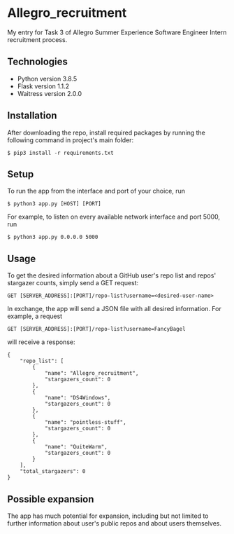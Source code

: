 # Allegro_recruitment
My entry for Task 3 of Allegro Summer Experience Software Engineer Intern recruitment process.
## Technologies
* Python version 3.8.5
* Flask version 1.1.2
* Waitress version 2.0.0
## Installation
After downloading the repo, install required packages by running the following command in project's main folder:
```
$ pip3 install -r requirements.txt
```
## Setup
To run the app from the interface and port of your choice, run
```
$ python3 app.py [HOST] [PORT]
```
For example, to listen on every available network interface and port 5000, run
```
$ python3 app.py 0.0.0.0 5000
```
## Usage
To get the desired information about a GitHub user's repo list and repos' stargazer counts, simply send a GET request:
```
GET [SERVER_ADDRESS]:[PORT]/repo-list?username=<desired-user-name>
```
In exchange, the app will send a JSON file with all desired information.
For example, a request
```
GET [SERVER_ADDRESS]:[PORT]/repo-list?username=FancyBagel
```
will receive a response:
```
{
    "repo_list": [
        {
            "name": "Allegro_recruitment",
            "stargazers_count": 0
        },
        {
            "name": "DS4Windows",
            "stargazers_count": 0
        },
        {
            "name": "pointless-stuff",
            "stargazers_count": 0
        },
        {
            "name": "QuiteWarm",
            "stargazers_count": 0
        }
    ],
    "total_stargazers": 0
}
```
## Possible expansion
The app has much potential for expansion, including but not limited to further information about user's public repos and about users themselves.
